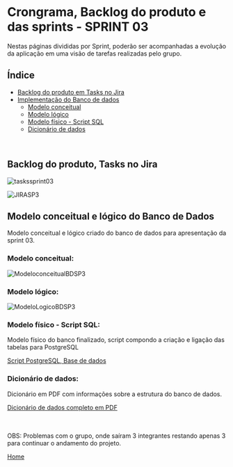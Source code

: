 # Crongrama, Backlog do produto e das sprints - SPRINT 03
Nestas páginas divididas por Sprint, poderão ser acompanhadas a evolução da aplicação em uma visão de tarefas realizadas pelo grupo.
<br />


<h2>Índice</h2>

- [Backlog do produto em Tasks no Jira](#backlog-do-produto-tasks-no-jira)
- [Implementação do Banco de dados](#implementacao-do-banco-de-dados)
    - [Modelo conceitual](#modelo-conceitual)
    - [Modelo lógico](#modelo-logico)
    - [Modelo físico - Script SQL](#modelo-fisico-script-sql)
    - [Dicionário de dados](#dicionario-dados)
<br />


<h2>Backlog do produto, Tasks no Jira</h2>

![taskssprint03](../readme_docs/tasks_sprint03.png)
<br />


![JIRASP3](../readme_docs/Sprint3_Jira.PNG)
<br />


<h2>Modelo conceitual e lógico do Banco de Dados</h2>

Modelo conceitual e lógico criado do banco de dados para apresentação da sprint 03.


<h3>Modelo conceitual:</h3>

![ModeloconceitualBDSP3](../documents/BRModel_ConceitualIACITI.png)


<h3>Modelo lógico:</h3>

![ModeloLogicoBDSP3](../documents/IACIT_PostgreSQL.png)


<h3>Modelo físico - Script SQL:</h3>
Modelo físico do banco finalizado, script compondo a criação e ligação das tabelas para PostgreSQL

[Script PostgreSQL, Base de dados](../documents/IACIT_PostgreSQL.sql)


<h3>Dicionário de dados:</h3>
Dicionário em PDF com informações sobre a estrutura do banco de dados.

[Dicionário de dados completo em PDF](../documents/IACIT_PostgreSQL.pdf)

<br />

<br />
OBS: Problemas com o grupo, onde saíram 3 integrantes restando apenas 3 para continuar o andamento do projeto.

<br/>

[Home](#hextech---technology-solutions)

<br/>